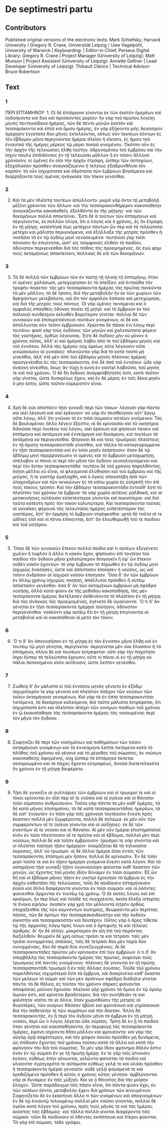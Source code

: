 # De septimestri partu  

## Contributors  
Published original versions of the electronic texts: Mark Schiefsky, Harvard University / Gregory R. Crane, Universität Leipzig / Uwe Vagelpohl, University of Warwick | Keyboarding:  | Editor-in-Chief, Perseus Digital Library: Gregory R. Crane | Project Manager (University of Leipzig): Matt Munson | Project Assistant (University of Leipzig): Annette Geßner | Lead Developer (University of Leipzig): Thibault Clérice | Technical Advisor: Bruce Robertson  

## Text  
### 1  
ΠΕΡΙ ΕΠΤΑΜΗΝΟΥ. 1. Οἱ δὲ ἑπτάμηνοι γίνονται ἐκ τῶν ἑκατὸν ἡμερέων καὶ ὀγδοήκοντα καὶ δύο καὶ προσεόντος μορίου· ἢν γὰρ τοῦ πρώτου λογίσῃ μηνὸς πεντεκαίδεκα ἡμέρας, τῶν δὲ πέντε μηνῶν ἑκατὸν καὶ τεσσαράκοντα καὶ ἑπτὰ καὶ ἥμισυ ἡμέρης, ἐν γὰρ ἑξήκοντα μιῆς δεούσῃσιν ἡμέρῃσιν ἐγγύτατα δύο μῆνες ἐκτελεῦνται, οὕτως οὖν τουτέων ἐόντων ἐς τὸν ἕβδομον μῆνα περιγίνονται ἡμέραι πλεῖον ἢ εἴκοσιν, ἐς ἥμισυ τοῦ ἐνιαυτοῦ τῆς ἡμέρης μέρεος τῷ μέρει ποσοῦ γινομένου. Ὁκόταν οὖν ἐς τὴν ἀρχὴν τῆς τελειώσιος ἔλθῃ ταύτην, ἁδρυνομένου τοῦ ἐμβρύου καὶ τὴν ἰσχὺν πουλὺ ἐπιδιδόντος ἐν τῇ τελειώσει μᾶλλον ἢ ἐν τοῖσιν ἄλλοισι χρόνοισιν, οἱ ὑμένες ἐν οἷσι τὴν ἀρχὴν ἐτράφη, ὥσπερ τῶν ἀσταχύων, ἐξεχάλασαν πρόσθεν ἀναγκαζόμενοι ἢ τελείως ἐξαδρυνθῆναι τὸν καρπόν· τὰ οὖν ἰσχυρότατα καὶ ἁδρότατα τῶν ἐμβρύων βιησάμενα καὶ διαῤῥήξαντα τοὺς ὑμένας ἠνάγκασε τὸν τόκον γενέσθαι.  
### 2  
2. Καὶ τὰ μὲν πλεῖστα τουτέων ἀπώλλοντο· μικρὰ γὰρ ὄντα τῇ μεταβολῇ μέζονι χρέονται τῶν ἄλλων· καὶ τὴν τεσσαρακονθήμερον κακοπαθείην ἀναγκάζονται κακοπαθεῖν, ἐξελθόντα ἐκ τῆς μήτρης· καὶ τῶν δεκαμήνων πολλὰ ἀποκτείνει. Ἔστι δὲ ἃ τούτων τῶν ἑπταμήνων καὶ περιγίνονται, ἐκ πολλῶν ὀλίγα, ὅτι ὁ λόγος καὶ ὁ χρόνος, ἐς ὃν ἐτράφη ἐν τῇ μήτρῃ, κατέστησέ πως μετέχειν πάντων ὧν περ καὶ τὰ τελεώτατα μετέχει καὶ μάλιστα περιγινόμενα, καὶ ἐξήλλαξε τῆς μητρὸς πρόσθεν ἢ νοσῆσαι τὰ ἐν τῷ ὀγδόῳ μηνὶ νενοσευμένα· τουτέοισι γὰρ τοῖσι πόνοισιν ἢν ἐπιγίνηται, ὥστ’ εἰς τοὐμφανὲς ἐλθεῖν τὸ παιδίον, ἀδύνατον περιγενέσθαι διὰ τὰς πάθας τὰς προειρημένας, ἂς ἐγώ φημι τοὺς ὀκταμήνους ἀποκτείνειν, πολλοὺς δὲ καὶ τῶν δεκαμήνων.  
### 3  
3. Τὰ δὲ πολλὰ τῶν ἐμβρύων τῶν ἐν ταύτῃ τῇ ἡλικίῃ τῇ ἑπταμήνῳ, ὅταν οἱ ὑμένες χαλάσωσι, μετεχώρησαν ἐς τὸ ὑπεῖξαν, καὶ ἐνταῦθα τὴν τροφὴν ποιέεται· τὰς μὲν τεσσαράκοντα ἡμέρας τὰς πρώτας πονεῦντα τὰ μὲν μᾶλλον, τὰ δὲ ἧσσον, διὰ τὴν μεταβολὴν ἣν ἐκ τῶν χωρίων τῶν θρεψάντων μετεβάλετο, καὶ ὅτι τὸν ὀμφαλὸν ἔσπασε καὶ μετεχώρησε, καὶ διὰ τῆς μητρὸς τοὺς πόνους. Οἱ γὰρ ὑμένες τεινόμενοι καὶ ὁ ὀμφαλὸς σπασθεὶς ὀδύνας ποιέει τῇ μητρί· καὶ τὸ ἔμβρυον ἐκ τοῦ παλαιοῦ συνδέσμου ἐκλυθὲν βαρύτερον γίνεται· πολλαὶ δὲ τῶν γυναικῶν καὶ ἐπιπυρεταίνουσι τουτέων γινομένων, αἱ δὲ καὶ ἀπόλλυνται σὺν τοῖσιν ἐμβρύοισιν. Χρῶνται δὲ πᾶσαι ἑνὶ λόγῳ περὶ τουτέου· φασὶ γὰρ τοὺς ὀγδόους τῶν μηνῶν καὶ χαλεπώτατα φέρειν τὰς γαστέρας, ὀρθῶς λέγουσαι, Ἔστι δὲ ὄγδοος μὴν οὐ μόνον ὁ χρόνος οὗτος, ἀλλ’ εἰ καὶ ἡμέρας λάβοι ἀπό τε τοῦ ἑβδόμου μηνὸς καὶ τοῦ ἐννάτου. Ἀλλὰ τὰς ἡμέρας οὐχ ὁμοίως οὔτε λέγουσιν οὔτε γινώσκουσιν αἱ γυναῖκες· πλανῶνται γὰρ διὰ τὸ κατὰ ταὐτὸ μὴ γίνεσθαι, ἀλλ’ ὁτὲ μὲν ἀπὸ τοῦ ἑβδόμου μηνὸς πλέονας ἡμέρας προσγενέσθαι ἐς τὰς τεσσαράκοντα, ὁτὲ δὲ ἀπὸ τοῦ ἐννάτου· ὧδε γὰρ ἀνάγκη γίνεσθαι, ὅκως ἂν τύχῃ ἡ γυνὴ ἐν γαστρὶ λαβοῦσα, τοῦ μηνός τε καὶ τοῦ χρόνου. Ὁ δὲ δὴ ὄγδοος ἀναμφισβήτητός ἐστι, κατὰ τοῦτον γὰρ γίνεται, ὥστε δυσκρίτως ἔχειν, καὶ ἓν δὲ μέρος ἐν τοῖς δέκα μησὶν ὁ μήν ἐστιν, ὥστε τοῦτον εὐμέριστον εἶναι.  
### 4  
4. Χρὴ δὲ οὐκ ἀπιστέειν τῇσι γυναιξὶ περὶ τῶν τόκων· λέγουσι γὰρ πάντα καὶ αἰεὶ λέγουσι καὶ αἰεὶ ἐρέουσιν· οὐ γὰρ ἂν πεισθείησαν οὔτ’ ἔργῳ οὔτε λόγῳ, ἀλλ’ ὅτι γνῶναι τὸ ἐν τοῖσι σώμασιν αὐτέων γινόμενον. Τὰς δὲ βουλομένας ἄλλο λέγειν ἔξεστιν, αἱ δὲ κρίνουσαι καὶ τὰ νικητήρια διδοῦσαι περὶ τουτέου τοῦ λόγου, αἰεὶ ἐρέουσι καὶ φήσουσι τίκτειν καὶ ἑπτάμηνα καὶ ὀκτάμηνα καὶ ἐννεάμηνα καὶ δεκάμηνα, καὶ τουτέων τὰ ὀκτάμηνα οὐ περιγενέσθαι. Φήσουσι δὲ καὶ τοὺς τρωσμοὺς πλείστους ἐν τῇ πρώτῃ τεσσαρακοντάδι γίνεσθαι, καὶ τἄλλα τὰ καταγεγραμμένα ἐν τῇσι τεσσαρακοντάσι καὶ ἐν τοῖσι μησὶν ἑκάστοισιν· ὅταν δὲ τῷ ἑβδόμῳ μηνὶ περιῤῥαγέωσιν οἱ ὑμένες καὶ τὸ ἔμβρυον μεταχωρήσῃ, ὑπέλαβον οἱ πόνοι οἱ περὶ τὸν μῆνα τὸν ὄγδοον γενεαλογούμενοι καὶ περὶ τὴν ἕκτην τεσσαρακοντάδα· τουτέου δὲ τοῦ χρόνου παρελθόντος, ὅσῃσι μέλλει εὖ εἶναι, αἱ φλεγμοναὶ ἐλύθησαν καὶ τοῦ ἐμβρύου καὶ τῆς μητρὸς, ἥ τε γαστὴρ ἐμαλάχθη, καὶ ὁ ὄγκος ὑποκατέβη ἀπὸ τῶν ὑποχονδρίων καὶ τῶν κενεώνων ἐς τὰ κάτω χωρία ἐς εὐτρεπῆ τὴν ἐπὶ τοὺς τόκους τροπήν. Καὶ τὴν ἑβδόμην τεσσαρακοντάδα ἐνταῦθ’ ἐστὶ τὸ πλεῖστον τοῦ χρόνου τὰ ἔμβρυα· τὰ γὰρ χωρία αὐτέοις μαλθακὰ, καὶ αἱ μετακινήσιες αὐτέοισιν εὐπετέστεραι γίνονται καὶ πυκνότεραι· καὶ διὰ ταῦτα κατέστη πρὸς τὸν τόκον εὐλυτώτερα. Καὶ τεσσαράκοντα ταύτας αἱ γυναῖκες φέρουσι τὰς τελευταίας ἡμέρας εὐπετέστερον τὰς γαστέρας, ἔστ’ ἂν ὁρμήσῃ τὸ ἔμβρυον στρέφεσθαι· μετὰ δὲ ταῦτα αἵ τε ὠδῖνες εἰσὶ καὶ οἱ πόνοι ἐπίκεινται, ἔστ’ ἂν ἐλευθερωθῇ τοῦ τε παιδίου καὶ τοῦ ὑστέρου.  
### 5  
5. Ὅσαι δὲ τῶν γυναικῶν ἔτεκον πολλὰ παιδία καί τι αὐτέων ἐξεγένετο χωλὸν ἢ τυφλὸν ἢ ἄλλο τι κακὸν ἔχον, φήσουσιν ἐπὶ τουτέου τοῦ παιδίου τὸν ὄγδοον μῆνα χαλεπώτερον διαγαγεῖν ἢ ἐφ’ ὧν ἔτεκον οὐδὲν κακὸν ἐχοντων· τὸ γὰρ ἔμβρυον τὸ πηρωθὲν ἐν τῷ ὀγδόῳ μηνὶ ἰσχυρῶς ἐνόσησεν, ὥστε καὶ ἀπόστασιν ἐποίησεν ἡ νοῦσος, ὡς καὶ τοῖσιν ἀνδράσιν αἱ ἰσχυραὶ νοῦσοι ἐποίησαν. Ὅσα δ’ ἂν τῶν ἐμβρύων ἐν ἄλλῳ χρόνῳ ἰσχυρῶς νοσήσῃ, ἀπόλλυται πρόσθεν ἢ αὐτέῳ ἀπόστασιν γενέσθαι· ὅσα δ’ ἂν τῶν ὀκταμήνων ἐμβρύων μὴ σφόδρα νοσήσῃ, ἀλλὰ κατὰ φύσιν ἐκ τῆς μεθόδου κακοπαθήσῃ, τὰς μὲν τεσσράκοντα ἡμέρας διετέλεσεν ἀσθενέοντα τὸ πλεῖστον ἐν τῇ μήτρῃ διὰ τὰς ἀνάγκας τὰς προειρημένας, ἐγένετο δὲ ὑγιαίνοντα. Ὅ τι δ’ ἂν γένηται ἐν τῇσι τεσσαράκοντα ἡμέρῃσι ταύτῃσιν, ἀδύνατον περιγενέσθαι· νοσέοντι γὰρ αὐτέῳ ἔτι ἐν τῇ μήτρῃ ἐπιγίνονται αἱ μεταβολαὶ καὶ αἱ κακοπάθειαι αἱ μετὰ τὸν τόκον.  
### 6  
6. Ὅ τι δ’ ἂν ἀπονοσῆσαν ἐν τῇ μήτρῃ ἐς τὸν ἔννατον μῆνα ἔλθῃ καὶ ἐν τουτέῳ τῷ μηνὶ γένηται, περιγίνεται· περιγίνεται μὲν οὐκ ἔλασσον ἢ τὰ ἑπτάμηνα, ὀλίγα δὲ καὶ τουτέων ἐκτρέφεται· οὔτι γὰρ τὴν παχύτητα ἴσχει ἥνπερ τὰ τελεώτατα ἔχουσιν, οὔτε οἱ πόνοι οἱ ἐν τῇ μήτρῃ οὐ πάλαι πεπονημένοι εἰσὶν αὐτέοισιν, ὥστε λεπτὸν γενέσθαι.  
### 7  
7. Σωθείη δ’ ἂν μάλιστα εἰ τοῦ ἐννάτου μηνὸς γένοιτο ἐν ἐξόδῳ· ἰσχυρότερόν τε γὰρ γένοιτο καὶ πλεῖστον ἀπέχον τῶν νούσων τῶν τοῖσιν ὀκταμήνοισι γενομένων. Καὶ γὰρ τὰ ἐν ἑπτὰ τεσσαρακοντάσι τικτόμενα, τὰ δεκάμηνα καλεόμενα, διὰ ταῦτα μάλιστα ἐκτρέφεται, ὅτι ἰσχυρότατά ἐστι καὶ πλεῖστον ἀπέχει τῶν γονίμων παιδίων τοῦ χρόνου ἐν ᾧ ἐκακοπάθησε τὰς τεσσαράκοντα ἡμέρας τὰς νοσουμένας περὶ τὸν μῆνα τὸν ὄγδοον.  
### 8  
8. Σαφηνίζει δὲ περὶ τῶν νοσημάτων καὶ παθημάτων τῶν τοῖσιν ὀκταμήνοισι γινομένων καὶ τὰ ἐννεάμηνα λεπτὰ τικτόμενα κατὰ τὸ πλῆθος τοῦ χρόνου οὗ γέγονε καὶ τὸ μέγεθος τοῦ σώματος, ἐκ νούσων κακοπαθείης ἀφιγμένης, οὐχ ὥσπερ τὰ ἑπτάμηνα τίκτεται σεσαρκωμένα καὶ τὸ πάχος ἔχοντα εὐτραφέως, ἄνοσα διατετελεκότα ὃν χρόνον ἐν τῇ μήτρῃ διεφέρετο.  
### 9  
9. Τῇσι δὲ γυναιξὶν αἱ συλλήψιες τῶν ἐμβρύων καὶ οἱ τρωσμοί τε καὶ οἱ τόκοι κρίνονται ἐν οἷσί περ αἵ τε νοῦσοι καὶ αἱ ὑγίειαι καὶ οἱ θάνατοι τοῖσι σύμπασιν ἀνθρώποισιν. Ταῦτα γὰρ πάντα τὰ μὲν καθ’ ἡμέρας, τὰ δὲ κατὰ μῆνας ἐπισημαίνει, τὰ δὲ κατὰ τεσσαρακοντάδας ἡμερέων, τὰ δὲ κατ’ ἐνιαυτόν· ἐν πᾶσι γὰρ τοῖς χρόνοισι τουτέοισιν ἔνεστι πρὸς ἕκαστον πολλὰ μὲν ξυμφέροντα, πολλὰ δὲ πολέμια· ἐκ μὲν οὖν τῶν συμφερόντων αἵ τε ὑγίειαι γίνονται καὶ αἱ αὐξήσιες· ἐκ δὲ τῶν ἐναντίων αἵ τε νοῦσοι καὶ οἱ θάνατοι. Αἱ μὲν οὖν ἡμέραι ἐπιστημόταταί εἰσὶν ἐν τοῖσι πλείστοισιν αἵ τε πρῶται καὶ αἱ ἕβδομαι, πολλαὶ μὲν περὶ νούσων, πολλαὶ δὲ καὶ τοῖσιν ἐμβρύοισιν· τρωσμοί τε γὰρ γίνονται καὶ οἱ πλεῖστοι ταύτῃσι τῇσιν ἡμέρῃσιν· ὀνομάζεται δὲ τὰ τηλικαῦτα ἐκρύσιες, ἀλλ’ οὐ τρωσμοί· αἱ δὲ ἄλλαι ἡμέραι ὅσαι ἐντὸς τῶν τεσσαράκοντα, ἐπίσημοι μὲν ἧσσον, πολλαὶ δὲ κρίνουσιν. Ἐν δὲ τοῖσι μησὶ ταῦτά τε καὶ ἐν τῇσιν ἡμέρῃσι γινόμενα ἔνεστι κατὰ λόγον. Καὶ τὰ καταμήνια τῇσι γυναιξὶ τῇσιν ὑγιαινούσῃσι φαίνεται καθ’ ἕκαστον τῶν μηνῶν, ὡς ἔχοντος τοῦ μηνὸς ἰδίην δύναμιν ἐν τοῖσι σώμασιν. Ἐξ ὧν δὴ καὶ οἱ ἕβδομοι μῆνες τῇσιν ἐν γαστρὶ ἐχούσῃσι τὰ ἔμβρυα ἐς τὴν ἀρχὴν καθιστᾶσι τῆς τελειώσιος, τοἶσι δὲ παιδίοισιν ἑπταμήνοισιν ἐοῦσι καὶ ἄλλα διαφέροντα γίνονται ἐν τοῖσι σώμασι· καὶ οἱ ὀὀόντες φαίνεσθαι ἄρχονται ἐν τουτέῳ τῷ χρόνῳ. Ὁ δὲ αὐτὸς λόγος καὶ ἐπὶ κρισίμων, ἤν περ ἴσως καὶ τοῖσδέ τις συγχρέοιτο, ὁκοῖα ἔλεξα ἱστορίης τε ἕνεκα εἰρήσω· σκοπεῖν γὰρ χρὴ τὸν μέλλοντα ἰητρὸν ὀρθῶς στοχάζεσθαι τῆς τῶν καμνόντων σωτηρίης, θεωροῦντα μὲν περίττας πάσας, τῶν δὲ ἀρτίων τὴν τεσσαρεσκαιδεκάτην καὶ τὴν ὀγδόην εἰκοστὴν καὶ τεσσαρακοστὴν καὶ δευτέρην. Οὗτος γὰρ ὁ ὅρος τίθεται τῷ τῆς ἁρμονίης λόγῳ πρός τινων καὶ ὁ ἀρτιφυής τε καὶ τέλειος ἀριθμός· δι’ ἣν δὲ αἰτίην, μακρότερον ἂν εἴη ἐπὶ τοῦ παρόντος διεξελθεῖν· θεωρεῖν δὲ χρὴ οὕτως τριάσι τε καὶ τετράσι· ταῖς μὲν τριάσι συνημμέναις ἁπάσαις, ταῖς δὲ τετράσι δύο μὲν παρὰ δύο συνημμέναις, δύο δὲ παρὰ δύο συνεζευγμέναις. Αἱ δὲ τεσσαρακοντάδες πρῶτον μὲν κρίνουσιν ἐπὶ τῶν ἐμβρύων· ὅ τι δ’ ἂν ὑπερβάλλῃ τὰς τεσσαράκοντα ἡμέρας τὰς πρώτας, ἐκφεύγει τοὺς τρωσμοὺς ἐπὶ παντὸς γινομένους· πλέονες δὲ γίνονται ἐν τῇ πρώτῃ τεσσαραποντάδι τρωσμοὶ ἢ ἐν ταῖς ἄλλαις ἐούσαις. Τοῦδε τοῦ χρόνου παρελθόντος ἰσχυρότερά ἐστι τὰ ἔμβρυα, καὶ διακρίνεται καθ’ ἕκαστα τῶν μελέων τὸ σῶμα· καὶ τῶν μὲν ἀρσένων σφόδρα διάδηλα γίνεται πάντα· τὰ δὲ θήλεα, ἐς τοῦτον τὸν χρόνον σάρκες φαίνονται ἀποφύσιας μοῦνον ἔχουσαι· πλείονα γὰρ χρόνον τὰ ὅμοια ἐν τῷ ὁμοίῳ ὅμοιόν ἐστι, καὶ κρίνεται βραδύτερον, διὰ τὴν συνήθειάν τε καὶ φιλότητα· καίτοι τά γε ἄλλα, ὅταν χωρισθῶσιν τῆς μητρὸς αἱ θυγατέρες, τῶν κούρων θᾶσσον ἡβῶσι καὶ φρονέουσι καὶ γηράσκουσι διὰ τὴν ἀσθενείην τε τῶν σωμάτων καὶ τὴν δίαιταν. Ἄλλη δὴ τεσσαρακοντὰς, ἐν ᾗ περὶ τὸν ὄγδοον μῆνα τὰ ἔμβρυα ἐν τῇ μήτρῃ νοσέει, περὶ ὧν ὁ λόγος λέγεται ὧδε σύμπας. Τρίτη δὲ ἐν ᾗ τὰ παιδέα ὅταν γένηται καὶ κακοπαθήσαντα, ἢν περιφύγῃ τὰς τεσσαράκοντα ἡμέρας, ἐφάνη ἰσχύοντα δῆτα μᾶλλον καὶ φρονέοντα· καὶ γὰρ τὰς αὐγὰρ ὁρᾷ σαφέστερον, καὶ τὸν ψόφον ἀκούει πρόσθεν μὴ δυνάμενα, ὡς ἐπίδοσιν ἔχοντος τοῦ χρόνου τούτου κατὰ τὰ ἄλλα καὶ κατὰ τὴν φρόνησιν τὴν διὰ τοῦ σώματος. Τὸ μὲν γὰρ ἴδιον φρόνημα δῆλόν ἐστιν ἐνὸν ἐν τῷ σώματι ἔν γε τῇ πρώτῃ ἡμέρῃ· ἔν τε γὰρ τοῖς ὕπνοισιν ἐοῦσιν, εὐθέως ἐπὴν γένωνται, γελῶντα φαίνεται τὰ παιδία καὶ κλαίοντα· ἐγρηγορότα τε αὐτόματα εὐθέως γελᾷ τε καὶ κλαίει πρόσθεν ἢ τεσσαράκοντα ἡμέραι γενοίατο· οὐδὲ γελᾷ ψαυόμενά τε καὶ ἐρεθιζόμενα πρόσθεν ἢ αὐτὸς ὁ χρόνος οὗτος γένηται· ἀμβλύνονται γὰρ αἱ δυνάμεις ἐν ταῖς μύξῃσι. Καί γε ὁ θάνατος διὰ τὴν μοίρην έλαχεν. Ὥστε παράδειγμα τοῖς πᾶσιν εἶναι, ὅτι πάντα φύσιν ἔχει, ἐκ τῶν αὐτέων ἐόντα, μεταβολὰς ἔχειν διὰ χρόνων τῶν ἱκνουμένων. Σαφηνίζεται δὲ ἐν ἑκάστοισι ἄλλο τι τῶν γινομένων καὶ ἀπογινομένων· ἐν δὲ τῷ ἐνιαυτῷ τελουμένῳ πολλαὶ μὲν νοῦσοι γίνονται, πολλαὶ δὲ ὑγεῖαι κατὰ λόγον τοῦ χρόνου, πρὸς τοὺς μῆνάς τε καὶ τὰς ἡμέρας ἑκάστας τοῖς ἑβδόμοις· καὶ τἄλλα πολλὰ γίνεται διαφέροντα τοῖς σώμασι· τοῖσι δὲ παιδίοισιν οἱ ὁδόντες ἐκπίπτουσι καὶ ἕτεροι φύονται. Τὰ γὰρ ἐπὶ σώμασι, τάδε γράψω.  
